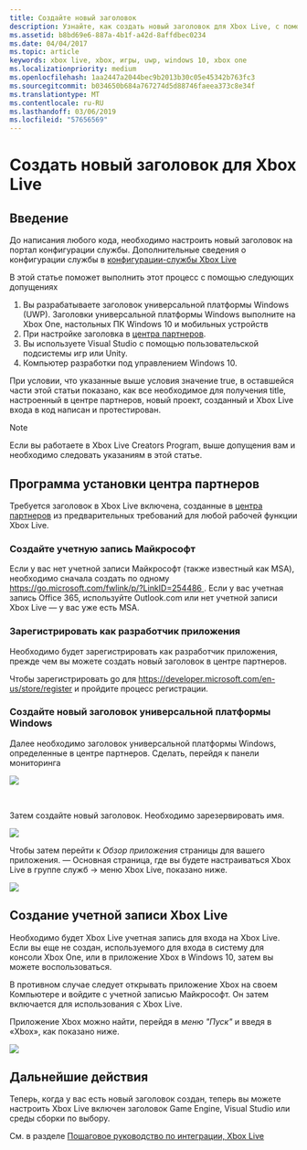 ```yaml
---
title: Создайте новый заголовок
description: Узнайте, как создать новый заголовок для Xbox Live, с помощью центра партнеров.
ms.assetid: b8bd69e6-887a-4b1f-a42d-8affdbec0234
ms.date: 04/04/2017
ms.topic: article
keywords: xbox live, xbox, игры, uwp, windows 10, xbox one
ms.localizationpriority: medium
ms.openlocfilehash: 1aa2447a2044bec9b2013b30c05e45342b763fc3
ms.sourcegitcommit: b034650b684a767274d5d88746faeea373c8e34f
ms.translationtype: MT
ms.contentlocale: ru-RU
ms.lasthandoff: 03/06/2019
ms.locfileid: "57656569"
---
```

# <a name="create-a-new-title-for-xbox-live"></a>Создать новый заголовок для Xbox Live

## <a name="introduction"></a>Введение

До написания любого кода, необходимо настроить новый заголовок на портал конфигурации службы.  Дополнительные сведения о конфигурации службы в [конфигурации-службы Xbox Live](../xbox-live-service-configuration.md)

В этой статье поможет выполнить этот процесс с помощью следующих допущениях

1. Вы разрабатываете заголовок универсальной платформы Windows (UWP).  Заголовки универсальной платформы Windows выполните на Xbox One, настольных ПК Windows 10 и мобильных устройств
2. При настройке заголовка в [центра партнеров](https://partner.microsoft.com/dashboard).
3. Вы используете Visual Studio с помощью пользовательской подсистемы игр или Unity.
4. Компьютер разработки под управлением Windows 10.

При условии, что указанные выше условия значение true, в оставшейся части этой статьи показано, как все необходимое для получения title, настроенный в центре партнеров, новый проект, созданный и Xbox Live входа в код написан и протестирован.

> [!NOTE]
> Если вы работаете в Xbox Live Creators Program, выше допущения вам и необходимо следовать указаниям в этой статье.

## <a name="partner-center-setup"></a>Программа установки центра партнеров

Требуется заголовок в Xbox Live включена, созданные в [центра партнеров](https://partner.microsoft.com/dashboard) из предварительных требований для любой рабочей функции Xbox Live.

### <a name="create-a-microsoft-account"></a>Создайте учетную запись Майкрософт
Если у вас нет учетной записи Майкрософт (также известный как MSA), необходимо сначала создать по одному [ https://go.microsoft.com/fwlink/p/?LinkID=254486 ](https://go.microsoft.com/fwlink/p/?LinkID=254486).  Если у вас учетная запись Office 365, используйте Outlook.com или нет учетной записи Xbox Live — у вас уже есть MSA.

### <a name="register-as-an-app-developer"></a>Зарегистрировать как разработчик приложения
Необходимо будет зарегистрировать как разработчик приложения, прежде чем вы можете создать новый заголовок в центре партнеров.

Чтобы зарегистрировать go для https://developer.microsoft.com/en-us/store/register и пройдите процесс регистрации.

### <a name="create-a-new-uwp-title"></a>Создайте новый заголовок универсальной платформы Windows
Далее необходимо заголовок универсальной платформы Windows, определенные в центре партнеров.  Сделать, перейдя к панели мониторинга

![](../images/getting_started/first_xbltitle_dashboard.png)

<p>
</p>
<br>
<p>
</p>

Затем создайте новый заголовок.  Необходимо зарезервировать имя.

![](../images/getting_started/first_xbltitle_newapp.png)

Чтобы затем перейти к *Обзор приложения* страницы для вашего приложения.  — Основная страница, где вы будете настраиваться Xbox Live в группе служб -> меню Xbox Live, показано ниже.

![](../images/getting_started/first_xbltitle_leftnav.png)

<div id="createxblaccount"></div>

## <a name="create-an-xbox-live-account"></a>Создание учетной записи Xbox Live
Необходимо будет Xbox Live учетная запись для входа на Xbox Live.  Если вы еще не создан, используемого для входа в систему для консоли Xbox One, или в приложение Xbox в Windows 10, затем вы можете воспользоваться.

В противном случае следует открывать приложение Xbox на своем Компьютере и войдите с учетной записью Майкрософт.  Он затем включается для использования с Xbox Live.

Приложение Xbox можно найти, перейдя в *меню "Пуск"* и введя в «Xbox», как показано ниже.

![](../images/getting_started/first_xbltitle_xboxapp.png)

## <a name="next-steps"></a>Дальнейшие действия
Теперь, когда у вас есть новый заголовок создан, теперь вы можете настроить Xbox Live включен заголовок Game Engine, Visual Studio или среды сборки по выбору.

См. в разделе [Пошаговое руководство по интеграции, Xbox Live](partners-step-by-step-guide.md)
